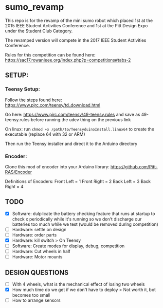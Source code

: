 # sumo_revamp

This repo is for the revamp of the mini sumo robot which placed 1st at the 2015 IEEE Student Activities Conference and 1st at the Pitt Design Expo under the Student Club Category.

The revamped version will compete in the 2017 IEEE Student Activities Conference.

Rules for this competition can be found here: https://sac17.rowanieee.org/index.php?p=competitions#tabs-2


## SETUP:
### Teensy Setup:

Follow the steps found here: https://www.pjrc.com/teensy/td_download.html

Go here: https://www.pjrc.com/teensy/49-teensy.rules and save as 49-teensy.rules before running the udev thing on the previous link

On linux: run `chmod +x /path/to/TeensyduinoInstall.linux64` to create the executable (replace 64 with 32 or ARM)

Then run the Teensy installer and direct it to the Arduino directory

### Encoder:
Clone this mod of encoder into your Arduino library: https://github.com/Pitt-RAS/Encoder

Definitions of Encoders:
Front Left = 1
Front Right = 2
Back Left = 3
Back Right = 4

## TODO
* [x] Software: dulplicate the battery checking feature that runs at startup to check x periodically while it's running so we don't discharge our batteries too much while we test (would be removed during competition)
* [ ] Hardware: settle on design
* [ ] Hardware: order parts
* [x] Hardware: kill switch > On Teensy
* [ ] Software: Create modes for display, debug, competition
* [ ] Hardware: Cut wheels in half
* [ ] Hardware: Motor mounts

## DESIGN QUESTIONS
* [ ] With 4 wheels, what is the mechanical effect of losing two wheels
* [x] How much time do we get if we don't have to deploy > Not worth it, bot becomes too small
* [ ] How to arrange sensors
